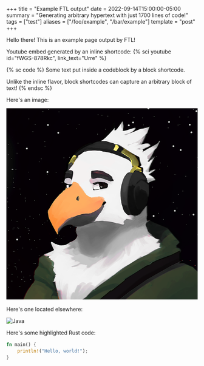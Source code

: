 +++
title = "Example FTL output"
date = 2022-09-14T15:00:00-05:00
summary = "Generating arbitrary hypertext with just 1700 lines of code!"
tags = ["test"]
aliases = ["/foo/example", "/bar/example"]
template = "post"
+++

Hello there! This is an example page output by FTL!

Youtube embed generated by an inline shortcode: 
{% sci youtube id="fWGS-878Rkc", link_text="Urre" %}

{% sc code %}
Some text put inside a codeblock by a block shortcode.

Unlike the inline flavor, block shortcodes can capture an arbitrary block of text!
{% endsc %}

Here's an image:

![Ya boi](image.png)

Here's one located elsewhere:

![Java](java.png)

Here's some highlighted Rust code:
```rs
fn main() {
    println!("Hello, world!");
}
```